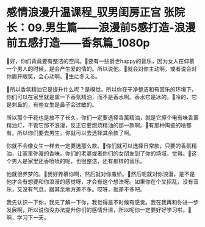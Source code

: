 # 感情浪漫升温课程_驭男闺房正宫 张院长：09.男生篇——浪漫前5感打造-浪漫前五感打造——香氛篇_1080p

🎼好，你们背竟要有整洁的空间。🎼要有一些爵世happy的音乐，因为女人在仰慕一个男人的时候，是会产生爱的情的。所以说他。🎼就会对你主动啊，或者说会对你眉开眼笑，会心动啊。🎼生に冬える。

🎼所以香氛精油它是提升什么呢？是嗅觉。所以你在干净整洁和有音乐的环境下，你们可以在家里就是熏一下香氛精油，而不是香水啊。香水它是冰的。🎼冷的，它是刺鼻的，有些女生是鼻子会过敏的。

所以那个干花也是放不了长久，你们一定要选择香薰精油，就是它擦个电有味香薰精油灯，不管它那不浪漫，反正它要燃烧精油的那一款啊。🎼有那种陶瓷的啥都有。所以你们要去男生，你就可以去选择其余款了啊。

你就不会像女生一样去一定要选那么款。🎼你们就可以选择日常款，只要的香氛精油，让家里弥漫的香味。你们的老婆或者你们的女朋友到了你的场域，觉得。🎼这个男人是家里还香喷喷的呢，也很整洁，还有那样的音乐。

他就很养梦的。🎼我好养慕你啊，然后就对你撒娇。🎼然后呢就对你浪漫，是不是他才会有想要和你浪漫的感觉呀，才会有这个想法呀。如果你在个又招乱，没有音乐，又没有气息，跟其余地方差不多。哎呀，就差不多吧。

我先认识一下你，我先了解一下你，我觉得是不时候有感觉。我在我再和你进一步发展啊，所以说你没办法提升你们的感情升温，所以呢你一定要好好学习啦。🎼啊，学习下一天。


